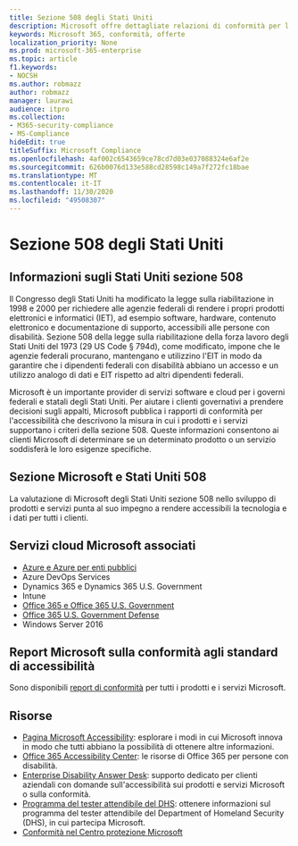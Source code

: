 ```yaml
---
title: Sezione 508 degli Stati Uniti
description: Microsoft offre dettagliate relazioni di conformità per l'accessibilità per molti dei suoi servizi cloud che descrivono le funzionalità di accessibilità di tali servizi.
keywords: Microsoft 365, conformità, offerte
localization_priority: None
ms.prod: microsoft-365-enterprise
ms.topic: article
f1.keywords:
- NOCSH
ms.author: robmazz
author: robmazz
manager: laurawi
audience: itpro
ms.collection:
- M365-security-compliance
- MS-Compliance
hideEdit: true
titleSuffix: Microsoft Compliance
ms.openlocfilehash: 4af002c6543659ce78cd7d03e037088324e6af2e
ms.sourcegitcommit: 626b0076d133e588cd28598c149a7f272fc18bae
ms.translationtype: MT
ms.contentlocale: it-IT
ms.lasthandoff: 11/30/2020
ms.locfileid: "49508307"
---
```

# <a name="us-section-508"></a>Sezione 508 degli Stati Uniti

## <a name="about-us-section-508"></a>Informazioni sugli Stati Uniti sezione 508

Il Congresso degli Stati Uniti ha modificato la legge sulla riabilitazione in 1998 e 2000 per richiedere alle agenzie federali di rendere i propri prodotti elettronici e informatici (IET), ad esempio software, hardware, contenuto elettronico e documentazione di supporto, accessibili alle persone con disabilità. Sezione 508 della legge sulla riabilitazione della forza lavoro degli Stati Uniti del 1973 (29 US Code § 794d), come modificato, impone che le agenzie federali procurano, mantengano e utilizzino l'EIT in modo da garantire che i dipendenti federali con disabilità abbiano un accesso e un utilizzo analogo di dati e EIT rispetto ad altri dipendenti federali.

Microsoft è un importante provider di servizi software e cloud per i governi federali e statali degli Stati Uniti.  Per aiutare i clienti governativi a prendere decisioni sugli appalti, Microsoft pubblica i rapporti di conformità per l'accessibilità che descrivono la misura in cui i prodotti e i servizi supportano i criteri della sezione 508.  Queste informazioni consentono ai clienti Microsoft di determinare se un determinato prodotto o un servizio soddisferà le loro esigenze specifiche.

## <a name="microsoft-and-us-section-508"></a>Sezione Microsoft e Stati Uniti 508

La valutazione di Microsoft degli Stati Uniti sezione 508 nello sviluppo di prodotti e servizi punta al suo impegno a rendere accessibili la tecnologia e i dati per tutti i clienti.

## <a name="microsoft-in-scope-cloud-services"></a>Servizi cloud Microsoft associati

- [Azure e Azure per enti pubblici](https://go.microsoft.com/fwlink/p/?linkid=2051569)
- Azure DevOps Services
- Dynamics 365 e Dynamics 365 U.S. Government
- Intune
- [Office 365 e Office 365 U.S. Government](https://go.microsoft.com/fwlink/p/?LinkID=2077751)
- [Office 365 U.S. Government Defense](https://go.microsoft.com/fwlink/p/?LinkID=2077751)
- Windows Server 2016

## <a name="microsoft-accessibility-conformance-reports"></a>Report Microsoft sulla conformità agli standard di accessibilità

Sono disponibili [report di conformità](https://cloudblogs.microsoft.com/industry-blog/government/2018/09/11/accessibility-conformance-reports/) per tutti i prodotti e i servizi Microsoft.

## <a name="resources"></a>Risorse

- [Pagina Microsoft Accessibility](https://go.microsoft.com/fwlink/p/?linkid=2051579): esplorare i modi in cui Microsoft innova in modo che tutti abbiano la possibilità di ottenere altre informazioni.
- [Office 365 Accessibility Center](https://go.microsoft.com/fwlink/p/?linkid=2051801): le risorse di Office 365 per persone con disabilità.
- [Enterprise Disability Answer Desk](https://go.microsoft.com/fwlink/p/?linkid=2050890): supporto dedicato per clienti aziendali con domande sull'accessibilità sui prodotti e servizi Microsoft o sulla conformità.
- [Programma del tester attendibile del DHS](https://go.microsoft.com/fwlink/?linkid=2052171): ottenere informazioni sul programma del tester attendibile del Department of Homeland Security (DHS), in cui partecipa Microsoft.
- [Conformità nel Centro protezione Microsoft](https://www.microsoft.com/trust-center/compliance/compliance-overview)
